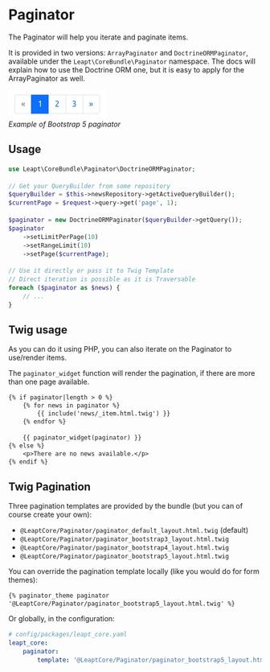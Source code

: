 # Paginator

The Paginator will help you iterate and paginate items.

It is provided in two versions: `ArrayPaginator` and `DoctrineORMPaginator`,
available under the `Leapt\CoreBundle\Paginator` namespace. The docs will explain how to use
the Doctrine ORM one, but it is easy to apply for the ArrayPaginator as well.

![Example of Bootstrap 5 paginator](images/paginator-demo.webp "Example of Bootstrap 5 paginator")  
*Example of Bootstrap 5 paginator*

## Usage

```php
use Leapt\CoreBundle\Paginator\DoctrineORMPaginator;

// Get your QueryBuilder from some repository
$queryBuilder = $this->newsRepository->getActiveQueryBuilder();
$currentPage = $request->query->get('page', 1);

$paginator = new DoctrineORMPaginator($queryBuilder->getQuery());
$paginator
    ->setLimitPerPage(10)
    ->setRangeLimit(10)
    ->setPage($currentPage);

// Use it directly or pass it to Twig Template
// Direct iteration is possible as it is Traversable
foreach ($paginator as $news) {
    // ...
}
```

## Twig usage

As you can do it using PHP, you can also iterate on the Paginator to use/render items.

The `paginator_widget` function will render the pagination, if there are more than one page available.

```twig
{% if paginator|length > 0 %}
    {% for news in paginator %}
        {{ include('news/_item.html.twig') }}
    {% endfor %}
    
    {{ paginator_widget(paginator) }}
{% else %}
    <p>There are no news available.</p>
{% endif %}
```

## Twig Pagination

Three pagination templates are provided by the bundle (but you can of course create your own):

- `@LeaptCore/Paginator/paginator_default_layout.html.twig` (default)
- `@LeaptCore/Paginator/paginator_bootstrap3_layout.html.twig`
- `@LeaptCore/Paginator/paginator_bootstrap4_layout.html.twig`
- `@LeaptCore/Paginator/paginator_bootstrap5_layout.html.twig`

You can override the pagination template locally (like you would do for form themes):

```twig
{% paginator_theme paginator '@LeaptCore/Paginator/paginator_bootstrap5_layout.html.twig' %}
```

Or globally, in the configuration:

```yaml
# config/packages/leapt_core.yaml
leapt_core:
    paginator:
        template: '@LeaptCore/Paginator/paginator_bootstrap5_layout.html.twig'
```
